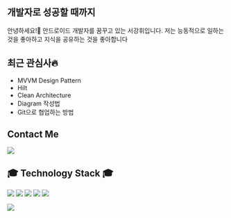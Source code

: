 ## 개발자로 성공할 때까지 

안녕하세요!👋 안드로이드 개발자를 꿈꾸고 있는 서강휘입니다. 
저는 능동적으로 일하는 것을 좋아하고 지식을 공유하는 것을 좋아합니다



## 최근 관심사🔥
- MVVM Design Pattern
- Hilt
- Clean Architecture
- Diagram 작성법 
- Git으로 협업하는 방법 

## Contact Me
<span><a href="mailto:skh08188@gmail.com"><img src="https://img.shields.io/badge/Gmail-EA4335?style=flat-square&logo=Gmail&logoColor=white"/></a></span>


## 🎓 Technology Stack 🎓   
<span><img src="https://img.shields.io/badge/JAVA-007396?style=flat-square&logo=Java&logoColor=white"/></span>
<span><img src="https://img.shields.io/badge/Kotlin-0095D5?style=flat-square&logo=Kotlin&logoColor=white"/></span>
<span><img src="https://img.shields.io/badge/C-A8B9CC?style=flat-square&logo=C&logoColor=white"/></span>
<span><img src="https://img.shields.io/badge/C Sharp-239120?style=flat-square&logo=C#&logoColor=white"/></span>
<span><img src="https://img.shields.io/badge/Python-3776AB?style=flat-square&logo=Python&logoColor=white"/></span>

<img src="https://github-readme-stats.vercel.app/api?username=tjrkdgnl&count_private=true)"/>



